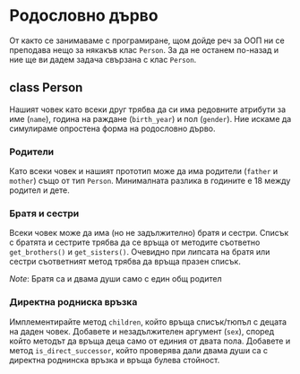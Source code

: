 # Родословно дърво

От както се занимаваме с програмиране, щом дойде реч за ООП ни се преподава нещо
за някакъв клас `Person`. За да не останем по-назад и ние ще ви дадем задача свързана с
клас `Person`.

## class Person

Нашият човек като всеки друг трябва да си има редовните атрибути за име (`name`),
година на раждане (`birth_year`) и пол (`gender`). Ние искаме да симулираме опростена форма на родословно дърво.

### Родители

Като всеки човек и нашият прототип може да има родители (`father` и `mother`) също от тип `Person`.
Минималната разлика в годините е 18 между родител и дете.

### Братя и сестри

Всеки човек може да има (но не задължително) братя и сестри. Списък с братята и сестрите трябва да се връща от методите
съответно `get_brothers()` и `get_sisters()`. Очевидно при липсата на братя или сестри съответният метод трябва да връща празен списък.

_Note_: Братя са и двама души само с един общ родител

### Директна родниска връзка

Имплементирайте метод `children`, който връща списък/тюпъл с децата на даден човек. Добавете и незадължителен аргумент (`sex`),
според който мeтодът да връща деца само от единия от двата пола. Добавете и метод `is_direct_successor`, който проверява дали двама души са с директна роднинска връзка
и връща булева стойност.
